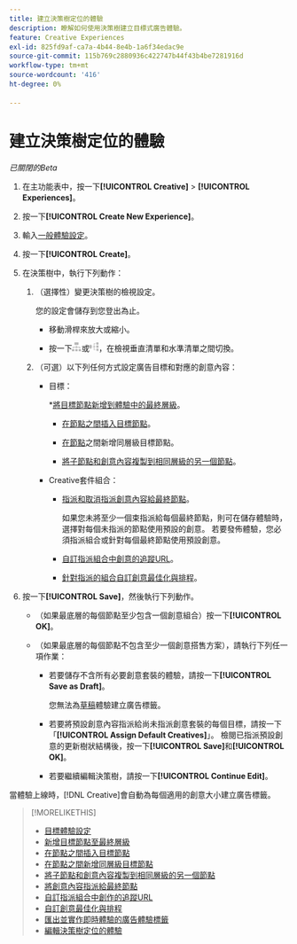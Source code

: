 ```yaml
---
title: 建立決策樹定位的體驗
description: 瞭解如何使用決策樹建立目標式廣告體驗。
feature: Creative Experiences
exl-id: 825fd9af-ca7a-4b44-8e4b-1a6f34edac9e
source-git-commit: 115b769c2880936c422747b44f43b4be7281916d
workflow-type: tm+mt
source-wordcount: '416'
ht-degree: 0%

---
```


# 建立決策樹定位的體驗

*已關閉的Beta*

1. 在主功能表中，按一下&#x200B;**[!UICONTROL Creative]** > **[!UICONTROL Experiences]**。

1. 按一下&#x200B;**[!UICONTROL Create New Experience]**。

1. 輸入[一般體驗設定](experience-settings-targeting.md)。

1. 按一下&#x200B;**[!UICONTROL Create]**。

1. 在決策樹中，執行下列動作：

   1. （選擇性）變更決策樹的檢視設定。

      您的設定會儲存到您登出為止。

      * 移動滑桿來放大或縮小。

      * 按一下![以垂直樹狀結構檢視](/help/creative/assets/tree-vertical.png "以垂直樹狀結構檢視")或![以水準樹狀檢視](/help/creative/assets/tree-horizontal.png "以水準樹狀檢視")，在檢視垂直清單和水準清單之間切換。

   1. （可選）以下列任何方式設定廣告目標和對應的創意內容：

      * 目標：

        *[將目標節點新增到體驗中的最終層級](experience-target-node-add-final.md)。

         * [在節點之間插入目標節點](experience-target-node-add-inner.md)。

         * [在節點](experience-target-node-add-sibling.md)之間新增同層級目標節點。

         * [將子節點和創意內容複製到相同層級的另一個節點](experience-target-node-copy.md)。

      * Creative套件組合：

         * [指派和取消指派創意內容給最終節點](experience-assign-creative-bundles.md)。

           如果您未將至少一個束指派給每個最終節點，則可在儲存體驗時，選擇對每個未指派的節點使用預設的創意。 若要發佈體驗，您必須指派組合或針對每個最終節點使用預設創意。

         * [自訂指派組合中創意的追蹤URL](experience-tracking-urls-targeting.md)。

         * [針對指派的組合自訂創意最佳化與排程](experience-optimization-scheduling-targeting.md)。

1. 按一下&#x200B;**[!UICONTROL Save]**，然後執行下列動作。

   * （如果最底層的每個節點至少包含一個創意組合）按一下&#x200B;**[!UICONTROL OK]**。

   * （如果最底層的每個節點不包含至少一個創意搭售方案），請執行下列任一項作業：

      * 若要儲存不含所有必要創意套裝的體驗，請按一下&#x200B;**[!UICONTROL Save as Draft]**。

        您無法為[草稿](experience-about.md#experience-statuses)體驗建立廣告標籤。

      * 若要將預設創意內容指派給尚未指派創意套裝的每個目標，請按一下「**[!UICONTROL Assign Default Creatives]**」。 檢閱已指派預設創意的更新樹狀結構後，按一下&#x200B;**[!UICONTROL Save]**&#x200B;和&#x200B;**[!UICONTROL OK]**。

      * 若要繼續編輯決策樹，請按一下&#x200B;**[!UICONTROL Continue Edit]**。

當體驗上線時，[!DNL Creative]會自動為每個適用的創意大小建立廣告標籤。

>[!MORELIKETHIS]
>
>* [目標體驗設定](experience-settings-targeting.md)
>* [新增目標節點至最終層級](experience-target-node-add-final.md)
>* [在節點之間插入目標節點](experience-target-node-add-inner.md)
>* [在節點之間新增同層級目標節點](experience-target-node-add-sibling.md)
>* [將子節點和創意內容複製到相同層級的另一個節點](experience-target-node-copy.md)
>* [將創意內容指派給最終節點](experience-assign-creative-bundles.md)
>* [自訂指派組合中創作的追蹤URL](experience-tracking-urls-targeting.md)
>* [自訂創意最佳化與排程](experience-optimization-scheduling-targeting.md)
>* [匯出並實作即時體驗的廣告體驗標籤](/help/creative/experiences/experience-tag-export.md)
>* [編輯決策樹定位的體驗](experience-edit-targeting.md)
